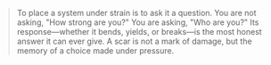 > To place a system under strain is to ask it a question. You are not asking, "How strong are you?" You are asking, "Who are you?" Its response—whether it bends, yields, or breaks—is the most honest answer it can ever give. A scar is not a mark of damage, but the memory of a choice made under pressure.